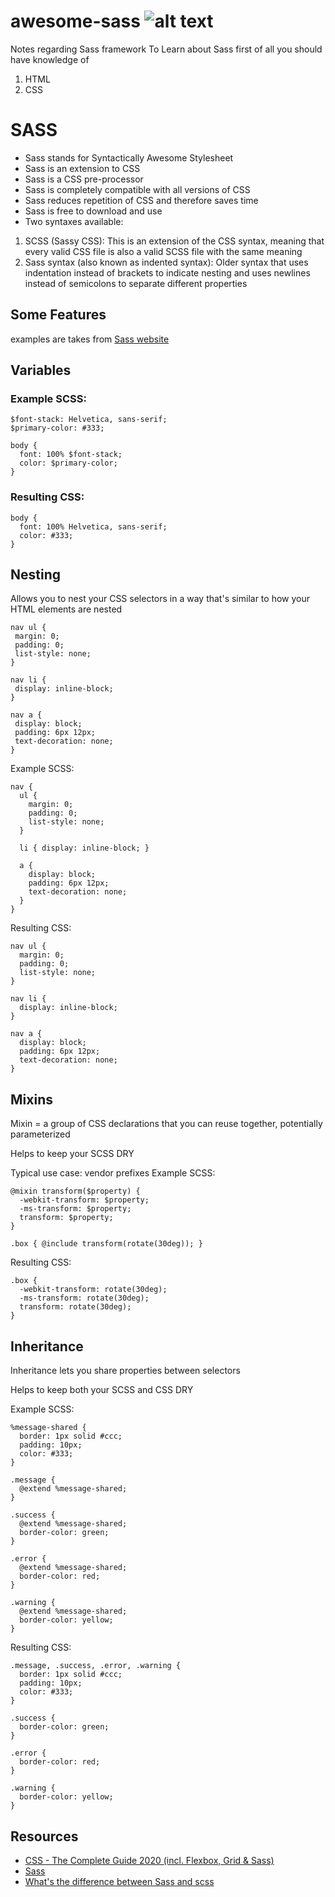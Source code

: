 # awesome-sass ![alt text]("Sass")
Notes regarding Sass framework
To Learn about Sass first of all you should have knowledge of 
1. HTML
2. CSS

# SASS
* Sass stands for Syntactically Awesome Stylesheet
* Sass is an extension to CSS
* Sass is a CSS pre-processor
* Sass is completely compatible with all versions of CSS
* Sass reduces repetition of CSS and therefore saves time
* Sass is free to download and use
* Two syntaxes available:
1. SCSS (Sassy CSS): This is an extension of the CSS syntax, meaning that every valid CSS file is also a valid SCSS file with the same meaning
2. Sass syntax (also known as indented syntax): Older syntax that uses indentation instead of brackets to indicate nesting and uses newlines instead of semicolons to separate different properties

## Some Features
examples are takes from [Sass website](https://sass-lang.com)

## Variables
### Example SCSS:
```
$font-stack: Helvetica, sans-serif;
$primary-color: #333;

body {
  font: 100% $font-stack;
  color: $primary-color;
}
```
### Resulting CSS:
```
body {
  font: 100% Helvetica, sans-serif;
  color: #333;
}
```
## Nesting
 Allows you to nest your CSS selectors in a way that's similar to how your HTML elements are nested
 ```
nav ul {
  margin: 0;
  padding: 0;
  list-style: none;
}

nav li {
  display: inline-block;
}

nav a {
  display: block;
  padding: 6px 12px;
  text-decoration: none;
}
```
Example SCSS:
```
nav {
  ul {
    margin: 0;
    padding: 0;
    list-style: none;
  }

  li { display: inline-block; }

  a {
    display: block;
    padding: 6px 12px;
    text-decoration: none;
  }
}
```
Resulting CSS:
```
nav ul {
  margin: 0;
  padding: 0;
  list-style: none;
}

nav li {
  display: inline-block;
}

nav a {
  display: block;
  padding: 6px 12px;
  text-decoration: none;
}
```
## Mixins
Mixin = a group of CSS declarations that you can reuse together, potentially parameterized

Helps to keep your SCSS DRY

Typical use case: vendor prefixes
Example SCSS:
```
@mixin transform($property) {
  -webkit-transform: $property;
  -ms-transform: $property;
  transform: $property;
}

.box { @include transform(rotate(30deg)); }
````
Resulting CSS:
```
.box {
  -webkit-transform: rotate(30deg);
  -ms-transform: rotate(30deg);
  transform: rotate(30deg);
}
```
## Inheritance
Inheritance lets you share properties between selectors

Helps to keep both your SCSS and CSS DRY

Example SCSS:
```
%message-shared {
  border: 1px solid #ccc;
  padding: 10px;
  color: #333;
}

.message {
  @extend %message-shared;
}

.success {
  @extend %message-shared;
  border-color: green;
}

.error {
  @extend %message-shared;
  border-color: red;
}

.warning {
  @extend %message-shared;
  border-color: yellow;
}
```
Resulting CSS:
```
.message, .success, .error, .warning {
  border: 1px solid #ccc;
  padding: 10px;
  color: #333;
}

.success {
  border-color: green;
}

.error {
  border-color: red;
}

.warning {
  border-color: yellow;
}
```
## Resources
* [CSS - The Complete Guide 2020 (incl. Flexbox, Grid & Sass) ](https://www.udemy.com/course/css-the-complete-guide-incl-flexbox-grid-sass/)
* [Sass](https://sass-lang.com)
* [What's the difference between Sass and scss](https://stackoverflow.com/questions/5654447/whats-the-difference-between-scss-and-sass)






















